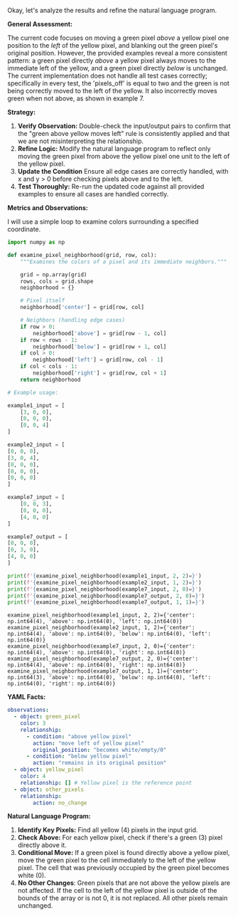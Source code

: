 Okay, let's analyze the results and refine the natural language program.

**General Assessment:**

The current code focuses on moving a green pixel *above* a yellow pixel one position to the *left* of the yellow pixel, and blanking out the green pixel's original position. However, the provided examples reveal a more consistent pattern: a green pixel directly *above* a yellow pixel always moves to the immediate left of the yellow, and a green pixel directly *below* is unchanged. The current implementation does not handle all test cases correctly; specifically in every test, the 'pixels\_off' is equal to two and the green is not being correctly moved to the left of the yellow. It also incorrectly moves green when not above, as shown in example 7.

**Strategy:**

1.  **Verify Observation:** Double-check the input/output pairs to confirm that the "green above yellow moves left" rule is consistently applied and that we are not misinterpreting the relationship.
2.  **Refine Logic:** Modify the natural language program to reflect only moving the green pixel from above the yellow pixel one unit to the left of the yellow pixel.
3. **Update the Condition** Ensure all edge cases are correctly handled, with x and y > 0 before checking pixels above and to the left.
4.  **Test Thoroughly:** Re-run the updated code against all provided examples to ensure all cases are handled correctly.

**Metrics and Observations:**

I will use a simple loop to examine colors surrounding a specified coordinate.


``` python
import numpy as np

def examine_pixel_neighborhood(grid, row, col):
    """Examines the colors of a pixel and its immediate neighbors."""

    grid = np.array(grid)
    rows, cols = grid.shape
    neighborhood = {}

    # Pixel itself
    neighborhood['center'] = grid[row, col]

    # Neighbors (handling edge cases)
    if row > 0:
        neighborhood['above'] = grid[row - 1, col]
    if row < rows - 1:
        neighborhood['below'] = grid[row + 1, col]
    if col > 0:
        neighborhood['left'] = grid[row, col - 1]
    if col < cols - 1:
        neighborhood['right'] = grid[row, col + 1]
    return neighborhood

# Example usage:

example1_input = [
    [3, 0, 0],
    [0, 0, 0],
    [0, 0, 4]
]

example2_input = [
[0, 0, 0],
[3, 0, 4],
[0, 0, 0],
[0, 0, 0],
[0, 0, 0]
]

example7_input = [
    [0, 0, 3],
    [0, 0, 0],
    [4, 0, 0]
]

example7_output = [
[0, 0, 0],
[0, 3, 0],
[4, 0, 0]
]

print(f'{examine_pixel_neighborhood(example1_input, 2, 2)=}')
print(f'{examine_pixel_neighborhood(example2_input, 1, 2)=}')
print(f'{examine_pixel_neighborhood(example7_input, 2, 0)=}')
print(f'{examine_pixel_neighborhood(example7_output, 2, 0)=}')
print(f'{examine_pixel_neighborhood(example7_output, 1, 1)=}')

```
```
examine_pixel_neighborhood(example1_input, 2, 2)={'center': np.int64(4), 'above': np.int64(0), 'left': np.int64(0)}
examine_pixel_neighborhood(example2_input, 1, 2)={'center': np.int64(4), 'above': np.int64(0), 'below': np.int64(0), 'left': np.int64(0)}
examine_pixel_neighborhood(example7_input, 2, 0)={'center': np.int64(4), 'above': np.int64(0), 'right': np.int64(0)}
examine_pixel_neighborhood(example7_output, 2, 0)={'center': np.int64(4), 'above': np.int64(0), 'right': np.int64(0)}
examine_pixel_neighborhood(example7_output, 1, 1)={'center': np.int64(3), 'above': np.int64(0), 'below': np.int64(0), 'left': np.int64(0), 'right': np.int64(0)}

```
**YAML Facts:**


```yaml
observations:
  - object: green_pixel
    color: 3
    relationship:
      - condition: "above yellow pixel"
        action: "move left of yellow pixel"
        original_position: "becomes white/empty/0"
      - condition: "below yellow pixel"
        action: "remains in its original position"
  - object: yellow_pixel
    color: 4
    relationship: [] # Yellow pixel is the reference point
  - object: other_pixels
    relationship:
        action: no_change
```


**Natural Language Program:**

1.  **Identify Key Pixels:** Find all yellow (4) pixels in the input grid.
2.  **Check Above:** For each yellow pixel, check if there's a green (3) pixel directly above it.
3.  **Conditional Move:** If a green pixel is found directly above a yellow pixel, move the green pixel to the cell immediately to the left of the yellow pixel. The cell that was previously occupied by the green pixel becomes white (0).
4.  **No Other Changes**: Green pixels that are not above the yellow pixels are not affected. If the cell to the left of the yellow pixel is outside of the bounds of the array or is not 0, it is not replaced. All other pixels remain unchanged.
